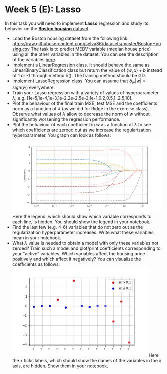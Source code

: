 # Week 5 (E): Lasso

In this task you will need to implement **Lasso** regression and study its behavior on the [**Boston housing** dataset](https://www.cs.toronto.edu/~delve/data/boston/bostonDetail.html). 

- Load the Boston housing dataset from the following link: https://raw.githubusercontent.com/selva86/datasets/master/BostonHousing.csv
The task is to predict MEDV variable (median house price) using all the other variables in the dataset. You can see the description of the variables [here](https://www.cs.toronto.edu/~delve/data/boston/bostonDetail.html).
- Implement a LinearRegression class. It should behave the same as LinearBinaryClassification class but return the value of $\langle w, x \rangle + b$ instead of 1 or -1 through method h(). The training method should be GD. 
- Implement LassoRegression class. You can assume that $\partial_w |w| = sign(w)$ everywhere.
- Train your Lasso regression with a variety of values of hyperparameter $\lambda$, e.g. [1e-5,1e-4,1e-3,1e-2,2e-2,5e-2,1e-1,0.2,0.5,1.,2,5,10].
- Plot the behaviour of the final train MSE, test MSE and the coefficients norm as a function of $\lambda$ (as we did for Ridge in the exercise class). Observe what values of $\lambda$ allow to decrease the norm of $w$ without significantly worsening the regression performance.
- Plot the behaviour of each coefficient in $w$ as a function of $\lambda$ to see which coefficients are zeroed out as we increase the regularization hyperparameter. You graph can look as follows: 
![coefs](https://raw.githubusercontent.com/mselezniova/MSML22/main/week5/exercise/coefs.png)
Here the legend, which should show which variable corresponds to each line, is hidden. You should show the legend in your notebook.
- Find the last few (e.g. 4-6) variables that do not zero out as the regularization hyperparameter increases. Write what these variables mean in your notebook. 
- What $\lambda$ value is needed to obtain a model with only these variables not zeroed? Train such a model and plot/print coefficients corresponding to your "active" variables. Which variables affect the housing price positively and which affect it negatively? You can visualize the coefficients as follows:
![coefs](https://raw.githubusercontent.com/mselezniova/MSML22/main/week5/exercise/coef_vals.png)
Here the x ticks labels, which should show the names of the variables in the x axis, are hidden. Show them in your notebook.
